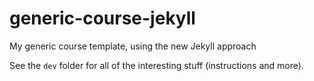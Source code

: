 # generic-course-jekyll
My generic course template, using the new Jekyll approach

See the `dev` folder for all of the interesting stuff (instructions
and more).

